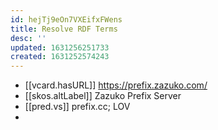 ```yaml
---
id: hejTj9eOn7VXEifxFWens
title: Resolve RDF Terms
desc: ''
updated: 1631256251733
created: 1631252574243
---
```


- [[vcard.hasURL]] https://prefix.zazuko.com/
- [[skos.altLabel]] Zazuko Prefix Server
- [[pred.vs]] prefix.cc; LOV 
- 
